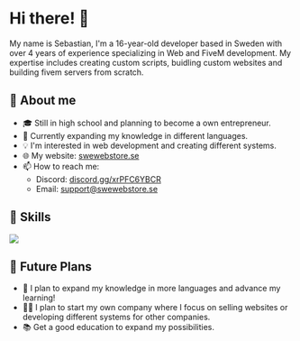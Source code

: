 # Hi there! 👋

My name is Sebastian, I'm a 16-year-old developer based in Sweden with over 4 years of experience specializing in Web and FiveM development. My expertise includes creating custom scripts, buidling custom websites and building fivem servers from scratch.

## 📝 About me
- 🎓 Still in high school and planning to become a own entrepreneur.
- 🌱 Currently expanding my knowledge in different languages.
- 💡 I'm interested in web development and creating different systems.
- 🌐 My website: [swewebstore.se](https://swewebstore.se/)
- 📫 How to reach me:
  - Discord: [discord.gg/xrPFC6YBCR](https://discord.gg/xrPFC6YBCR)
  - Email: [support@swewebstore.se](mailto:support@swewebstore.se)

## 🚀 Skills
<a href="https://skillicons.dev">
  <img src="https://skillicons.dev/icons?i=git,discord,figma,github,bootstrap,tailwindcss,html,css,js,php,mysql,laravel,jquery,nodejs,vue,svelte,lua,vscode"/>
</a>

## 🌟 Future Plans
- 🔨 I plan to expand my knowledge in more languages and advance my learning!
- 👨‍💼 I plan to start my own company where I focus on selling websites or developing different systems for other companies.
- 📚 Get a good education to expand my possibilities.